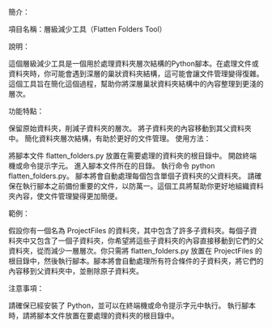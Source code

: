 簡介：

項目名稱：層級減少工具（Flatten Folders Tool）

說明：

這個層級減少工具是一個用於處理資料夾層次結構的Python腳本。在處理文件或資料夾時，你可能會遇到深層的巢狀資料夾結構，這可能會讓文件管理變得復雜。這個工具旨在簡化這個過程，幫助你將深層巢狀資料夾結構中的內容整理到更淺的層次。

功能特點：

保留原始資料夾，削減子資料夾的層次。
將子資料夾的內容移動到其父資料夾中。
簡化資料夾層次結構，有助於更好的文件管理。
使用方法：

將腳本文件 flatten_folders.py 放置在需要處理的資料夾的根目錄中。
開啟終端機或命令提示字元。
進入腳本文件所在的目錄。
執行命令 python flatten_folders.py。
腳本將會自動處理每個包含單個子資料夾的父資料夾。
請確保在執行腳本之前備份重要的文件，以防萬一。這個工具將幫助你更好地組織資料夾內容，使文件管理變得更加簡便。

範例：

假設你有一個名為 ProjectFiles 的資料夾，其中包含了許多子資料夾。每個子資料夾中又包含了一個子資料夾，你希望將這些子資料夾的內容直接移動到它們的父資料夾，從而減少一層層次。你只需將 flatten_folders.py 放置在 ProjectFiles 的根目錄中，然後執行腳本。腳本將會自動處理所有符合條件的子資料夾，將它們的內容移到父資料夾中，並刪除原子資料夾。

注意事項：

請確保已經安裝了 Python，並可以在終端機或命令提示字元中執行。
執行腳本時，請將腳本文件放置在要處理的資料夾的根目錄中。
